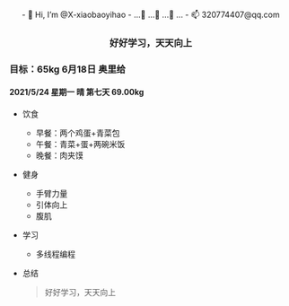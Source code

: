 <center>
- 👋 Hi, I’m @X-xiaobaoyihao
- ...👀 ...🌱  ...💞️  ...
- 📫 320774407@qq.com
</center>









<center>
<h3>好好学习，天天向上</h3>
</center>


### 目标：65kg 6月18日 奥里给

#### 2021/5/24 星期一 晴  第七天 69.00kg

- 饮食
  - 早餐：两个鸡蛋+青菜包
  - 午餐：青菜+蛋+两碗米饭
  - 晚餐：肉夹馍
  
- 健身
  - 手臂力量
  - 引体向上
  - 腹肌
  
- 学习
  
  - 多线程编程
  
- 总结

  >  好好学习，天天向上







